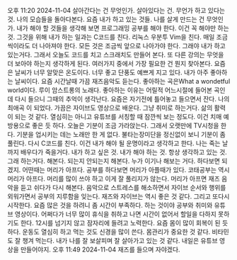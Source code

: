 오후 11:20 2024-11-04
살아간다는 건 무엇인가. 살아있다는 건. 무언가 하고 있다는 것.
나의 모습들을 돌아다본다. 요즘 내가 하고 있는 것들. 나를 살게 만드는 건 무엇인가.
내가 해야 할 것들을 생각해 보면 프로그래밍 공부를 해야 한다. 이건 꼭 해야만 하는 것.
그것을 위해 내가 하는 일과는 C코드를 친다. 리눅스 우분투 Vim을 친다.
매일 조금씩이라도 더 나아져야 한다. 모든 것은 조금씩 앞으로 나아가야 한다.
그래야 내가 하고 있는거다. 그래서 오늘도 코드를 치고 스크래치도 만들어 본다.
또 다른 강의는 무엇을 더 보아야 하는지 생각하게 된다. 여러가지 중에서 가장 필요한 건
뭔지 찾아본다. 
요즘은 날씨가 너무 알맞은 온도이다. 너무 좋고 단풍도 예쁘게 지고 있다. 내가 아주 
좋아하는 날씨이다. 요즘 시간날때 가끔 재즈음악도 듣는다. 좋아하는 곡은What a wondetful
world이다. 루이 암스트롱의 노래다. 좋아하는 이유는 어릴적 어느시절에 들어본 곡인데
다시 들으니 그때의 추억이 생각난다. 요즘은 자기전에 틀어놓고 들으면서 잔다. 나의 최애곡
이 되었다. 
가끔은 자이브도 영상으로 배운다. 그냥 취미로 하는거다. 삶의 활력이 되는 것 같다.
열심히는 아니고 유튜브를 서칭할 때 잠깐씩 보는 정도다. 이건 치매 예방용으로 좋은 듯 하다.
오늘은 기분이 조금 가라앉는다. 그래서 오랫만에 TV시청을 한다. 기분을 업시키는 데는
노래만 한 게 없다. 불타는장미단을 정신없이 보니 기분이 좀 풀린다. 다시 C코드를 친다.
이건 내가 해야 될 운명이라고 생각하고 한다. 나는 죽는 날까지 배우다가 죽을거다.
내가 하고 싶은 것. 내가 해야 하는 것. 항상 생각하고 있는 것. 그래 하는거다. 해본다.
되는지 안되는지 해본다. 누가 이기나 해보는 거다. 하다보면 되겠지.
어떤때는 머리가 아프다. 공부를 하다보면 머리가 아플때가 있다. 코태공부는 역시 머리가
아프다. 머리를 많이 쓰야 하고 이게 잘 풀리지가 않는다. 머리가 아프면 재즈 음악을 듣고
쉬다가 다시 해본다. 음악으로 스트레스를 해소하면서 자이브 순서와 행위를 외워가면서
공부의 지루함을 잊는다. 재즈와 자이브는 역시 좋은 것 같다.
그리고 또다시 시작한다. 요즘 많은 것을 하려니 좀 시간이 부족하다. 하는 것이야 공부와
취미와 유튜브 영상이다. 어쩌다가 너무 많이 휴식을 취하고 나면 시간이 없어서 할일을
다하지 못하기도 한다. 12시를 넘기지 않고 잠자리에 들려고 노력한다.
요즘 몸이 많이 회복이 된 듯 하다. 운동도 열심히 하고 먹는 것도 신경을 많이 쓴다.
몸관리가 중요한 것 같다. 비타민도 잘 챙겨 먹는다. 
내가 나를 잘 보살피며 잘 살아가고 있는 것 같다. 
내일은 유튜브 영상을 만들어야지. 오후 11:49 2024-11-04 재즈를 들으며 자야겠다.